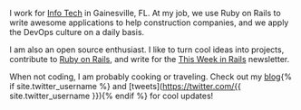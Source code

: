 I work for [Info Tech](https://www.infotechfl.com) in Gainesville, FL. At my job, we use Ruby on Rails to write awesome applications to help construction companies, and we apply the DevOps culture on a daily basis.

I am also an open source enthusiast. I like to turn cool ideas into projects, contribute to [Ruby on Rails](https://github.com/rails/rails), and write for the [This Week in Rails](https://rails-weekly.ongoodbits.com) newsletter.

When not coding, I am probably cooking or traveling. Check out my [blog](/blog){% if site.twitter_username %} and [tweets](https://twitter.com/{{ site.twitter_username }}){% endif %} for cool updates!
